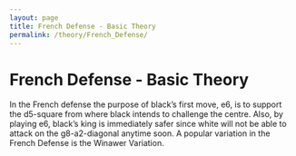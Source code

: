 ```yaml
---
layout: page
title: French Defense - Basic Theory
permalink: /theory/French_Defense/
---
```


# French Defense - Basic Theory

In the French defense the purpose of black’s first move, e6, is to support the d5-square from where black intends to challenge the centre. Also, by playing e6, black’s king is immediately safer since white will not be able to attack on the g8-a2-diagonal anytime soon.
A popular variation in the French Defense is the Winawer Variation.
